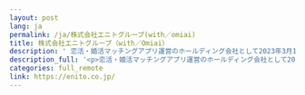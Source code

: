 ```yaml
---
layout: post
lang: ja
permalink: /ja/株式会社エニトグループ(with／omiai)
title: 株式会社エニトグループ（with／Omiai）
description: ' 恋活・婚活マッチングアプリ運営のホールディング会社として2023年3月1日に誕生しました。20代向け価値観重視のマッチングアプリ『with』、恋愛結婚を叶えるマッチングアプリ『Omiai』のプロダクトの企画開発、運営を行っています。「自分らしくいられる人と生きる幸せを、世界中へ」というビジョンのもと、マッチングアプリが出会いのインフラとなるよう、 「安心・安全」 に 「自分に合った方と出会える」 サービスをいっしょに作りませんか？  フルリモート、フレックス勤務OK。遠方に居住する社員や、子育て世代の社員も複数在籍しています。   会社説明   採用情報 '
description_full: '<p>恋活・婚活マッチングアプリ運営のホールディング会社として2023年3月1日に誕生しました。20代向け価値観重視のマッチングアプリ『<a href="https://with.is/welcome">with</a>』、恋愛結婚を叶えるマッチングアプリ『<a href="https://fb.omiai-jp.com/">Omiai</a>』のプロダクトの企画開発、運営を行っています。「自分らしくいられる人と生きる幸せを、世界中へ」というビジョンのもと、マッチングアプリが出会いのインフラとなるよう、 「安心・安全」 に 「自分に合った方と出会える」 サービスをいっしょに作りませんか？<br /> フルリモート、フレックス勤務OK。遠方に居住する社員や、子育て世代の社員も複数在籍しています。 <br /> <a href="https://speakerdeck.com/enito/enito-with-omiai-company-info">会社説明</a> <br /> <a href="https://hrmos.co/pages/enito/jobs">採用情報</a></p>'
categories: full_remote
link: https://enito.co.jp/
---
```

